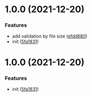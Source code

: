 # 1.0.0 (2021-12-20)


### Features

* add validation by file size ([efdd680](https://github.com/suspense-dev/handy-formik/commit/efdd680fb9e4a43a7492286961dddb40fda8502d))
* init ([5fa1831](https://github.com/suspense-dev/handy-formik/commit/5fa1831ce1604fd1d2d9dfee9806a6461b18e3ab))

# 1.0.0 (2021-12-20)


### Features

* init ([5fa1831](https://github.com/suspense-dev/handy-formik/commit/5fa1831ce1604fd1d2d9dfee9806a6461b18e3ab))
